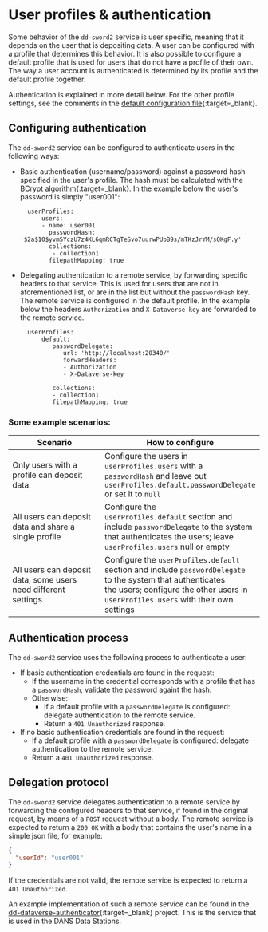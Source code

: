 User profiles & authentication
==============================

Some behavior of the `dd-sword2` service is user specific, meaning that it depends on the user that is depositing data. A user can
be configured with a profile that determines this behavior. It is also possible to configure a default profile that is used for
users that do not have a profile of their own. The way a user account is authenticated is determined by its profile and the
default
profile together.

Authentication is explained in more detail below. For the other profile settings, see the comments in the [default configuration
file](https://github.com/DANS-KNAW/dd-sword2/blob/master/src/main/assembly/dist/cfg/config.yml){:target=_blank}.

Configuring authentication
--------------------------

The `dd-sword2` service can be configured to authenticate users in the following ways:

* Basic authentication (username/password) against a password hash specified in the user's profile. The hash must be calculated
  with the [BCrypt algorithm](https://en.wikipedia.org/wiki/Bcrypt){:target=_blank}. In the example below the user's password is
  simply "user001":

        userProfiles:
            users:
            - name: user001
              passwordHash: '$2a$10$yvmSYczU7z4KL6qmRCTgTeSvo7uurwPUbB9s/mTKzJrYM/sQKgF.y'
              collections:
               - collection1
              filepathMapping: true

* Delegating authentication to a remote service, by forwarding specific headers to that service. This is used for users that are
  not in aforementioned list, or are in the list but without the `passwordHash` key. The remote service is configured in the
  default profile. In the example below the headers `Authorization` and `X-Dataverse-key` are forwarded to the remote service.

        userProfiles:
            default:
               passwordDelegate:
                  url: 'http://localhost:20340/'
                  forwardHeaders:
                  - Authorization
                  - X-Dataverse-key

               collections:
               - collection1
               filepathMapping: true

### Some example scenarios:

| Scenario                                                       | How to configure                                                                                                                                                                                                           |
|----------------------------------------------------------------|----------------------------------------------------------------------------------------------------------------------------------------------------------------------------------------------------------------------------|
| Only users with a profile can deposit data.                    | Configure the users in <br/> `userProfiles.users` with a  <br/>`passwordHash` and leave out <br/> `userProfiles.default.passwordDelegate`<br/> or set it to `null`                                                         |
| All users can deposit data and share a single profile          | Configure the <br/>`userProfiles.default` section and<br/> include `passwordDelegate` to the system<br/> that authenticates the users; leave<br/> `userProfiles.users` null or empty                                       |
| All users can deposit data, some users need different settings | Configure the `userProfiles.default`<br/> section and include `passwordDelegate`<br/> to the system that authenticates <br/>the users; configure the other users in <br/>`userProfiles.users` with their own<br/> settings | 

Authentication process
----------------------
The `dd-sword2` service uses the following process to authenticate a user:

* If basic authentication credentials are found in the request:
    * If the username in the credential corresponds with a profile that has a `passwordHash`, validate the password againt the
      hash.
    * Otherwise:
        * If a default profile with a `passwordDelegate` is configured: delegate authentication to the remote service.
        * Return a `401 Unauthorized` response.
* If no basic authentication credentials are found in the request:
    * If a default profile with a `passwordDelegate` is configured: delegate authentication to the remote service.
    * Return a `401 Unauthorized` response.

Delegation protocol
-------------------

The `dd-sword2` service delegates authentication to a remote service by forwarding the configured headers to that service, if
found in the original request, by means of a `POST` request without a body. The remote service is expected to return a `200 OK`
with a body that contains the user's name in a simple json file, for example:

```json
{
  "userId": "user001"
}
```

If the credentials are not valid, the remote service is expected to return a `401 Unauthorized`.

An example implementation of such a remote service can be found in the [dd-dataverse-authenticator]{:target=_blank} project. This
is the service that is used in the DANS Data Stations.

[dd-dataverse-authenticator]: https://dans-knaw.github.io/dd-dataverse-authenticator/